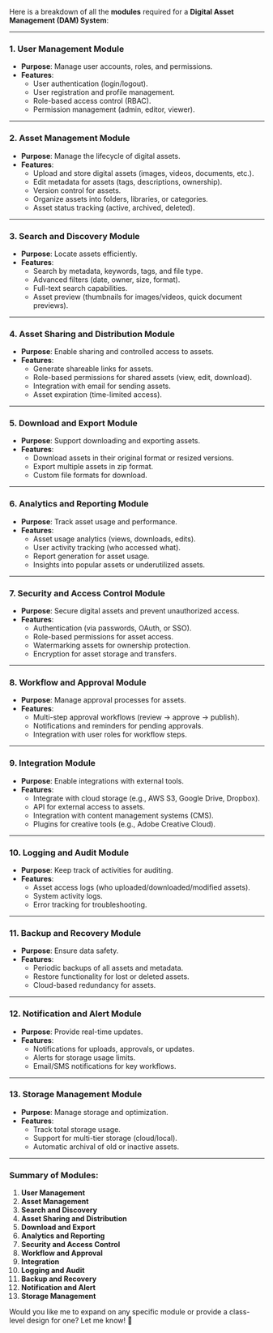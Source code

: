 Here is a breakdown of all the **modules** required for a **Digital Asset Management (DAM) System**:

---

### **1. User Management Module**
- **Purpose**: Manage user accounts, roles, and permissions.
- **Features**:
  - User authentication (login/logout).
  - User registration and profile management.
  - Role-based access control (RBAC).
  - Permission management (admin, editor, viewer).

---

### **2. Asset Management Module**
- **Purpose**: Manage the lifecycle of digital assets.
- **Features**:
  - Upload and store digital assets (images, videos, documents, etc.).
  - Edit metadata for assets (tags, descriptions, ownership).
  - Version control for assets.
  - Organize assets into folders, libraries, or categories.
  - Asset status tracking (active, archived, deleted).

---

### **3. Search and Discovery Module**
- **Purpose**: Locate assets efficiently.
- **Features**:
  - Search by metadata, keywords, tags, and file type.
  - Advanced filters (date, owner, size, format).
  - Full-text search capabilities.
  - Asset preview (thumbnails for images/videos, quick document previews).

---

### **4. Asset Sharing and Distribution Module**
- **Purpose**: Enable sharing and controlled access to assets.
- **Features**:
  - Generate shareable links for assets.
  - Role-based permissions for shared assets (view, edit, download).
  - Integration with email for sending assets.
  - Asset expiration (time-limited access).

---

### **5. Download and Export Module**
- **Purpose**: Support downloading and exporting assets.
- **Features**:
  - Download assets in their original format or resized versions.
  - Export multiple assets in zip format.
  - Custom file formats for download.

---

### **6. Analytics and Reporting Module**
- **Purpose**: Track asset usage and performance.
- **Features**:
  - Asset usage analytics (views, downloads, edits).
  - User activity tracking (who accessed what).
  - Report generation for asset usage.
  - Insights into popular assets or underutilized assets.

---

### **7. Security and Access Control Module**
- **Purpose**: Secure digital assets and prevent unauthorized access.
- **Features**:
  - Authentication (via passwords, OAuth, or SSO).
  - Role-based permissions for asset access.
  - Watermarking assets for ownership protection.
  - Encryption for asset storage and transfers.

---

### **8. Workflow and Approval Module**
- **Purpose**: Manage approval processes for assets.
- **Features**:
  - Multi-step approval workflows (review → approve → publish).
  - Notifications and reminders for pending approvals.
  - Integration with user roles for workflow steps.

---

### **9. Integration Module**
- **Purpose**: Enable integrations with external tools.
- **Features**:
  - Integrate with cloud storage (e.g., AWS S3, Google Drive, Dropbox).
  - API for external access to assets.
  - Integration with content management systems (CMS).
  - Plugins for creative tools (e.g., Adobe Creative Cloud).

---

### **10. Logging and Audit Module**
- **Purpose**: Keep track of activities for auditing.
- **Features**:
  - Asset access logs (who uploaded/downloaded/modified assets).
  - System activity logs.
  - Error tracking for troubleshooting.

---

### **11. Backup and Recovery Module**
- **Purpose**: Ensure data safety.
- **Features**:
  - Periodic backups of all assets and metadata.
  - Restore functionality for lost or deleted assets.
  - Cloud-based redundancy for assets.

---

### **12. Notification and Alert Module**
- **Purpose**: Provide real-time updates.
- **Features**:
  - Notifications for uploads, approvals, or updates.
  - Alerts for storage usage limits.
  - Email/SMS notifications for key workflows.

---

### **13. Storage Management Module**
- **Purpose**: Manage storage and optimization.
- **Features**:
  - Track total storage usage.
  - Support for multi-tier storage (cloud/local).
  - Automatic archival of old or inactive assets.

---

### Summary of Modules:
1. **User Management**  
2. **Asset Management**  
3. **Search and Discovery**  
4. **Asset Sharing and Distribution**  
5. **Download and Export**  
6. **Analytics and Reporting**  
7. **Security and Access Control**  
8. **Workflow and Approval**  
9. **Integration**  
10. **Logging and Audit**  
11. **Backup and Recovery**  
12. **Notification and Alert**  
13. **Storage Management**

Would you like me to expand on any specific module or provide a class-level design for one? Let me know! 🚀